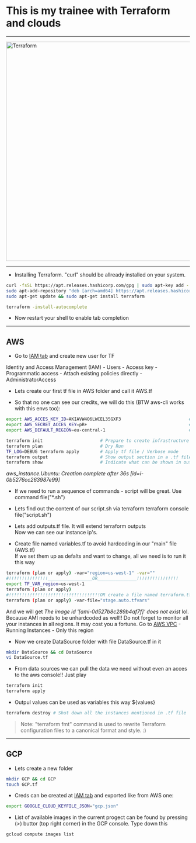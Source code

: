 # **This is my trainee with Terraform and clouds**
---
<img alt="Terraform" src="https://www.datocms-assets.com/2885/1629941242-logo-terraform-main.svg" width="600px">   

---
- Installing Terraform. "curl" should be allready installed on your system.
```sh
curl -fsSL https://apt.releases.hashicorp.com/gpg | sudo apt-key add -
sudo apt-add-repository "deb [arch=amd64] https://apt.releases.hashicorp.com $(lsb_release -cs) main"
sudo apt-get update && sudo apt-get install terraform

terraform -install-autocomplete
```
- Now restart your shell to enable tab completion
---
## AWS
- Go to [IAM tab](https://console.aws.amazon.com/iamv2/home?#/home) and create new user for TF  

Identity and Access Management (IAM) - Users - Access key - Programmatic access - Attach existing policies directly - AdministratorAccess

- Lets create our first tf file in AWS folder and call it AWS.tf

- So that no one can see our credits, we will do this (BTW aws-cli works with this envs too):
```bash
export AWS_ACCES_KEY_ID=AKIAVW4O6LWCEL35GXF3                          #  {your access_key}
export AWS_SECRET_ACCES_KEY=pR+                                       #  {your secret_key} *THIS ONE IS FAKE*
export AWS_DEFAULT_REGION=eu-central-1                                #  {your aws region}
```

```sh
terraform init                      # Prepare to create infrastructure
terraform plan                      # Dry Run
TF_LOG=DEBUG terraform apply        # Apply tf file / Verbose mode
terraform output                    # Show output section in a .tf file 
terraform show                      # Indicate what can be shown in output section
```
_aws_instance.Ubuntu: Creation complete after 36s [id=i-0b5276cc263987e99]_
- If we need to run a sequence of commands - script will be great. Use command file("*.sh")
- Lets find out the content of our script.sh via terraform
terraform console
file("script.sh")

- Lets add outputs.tf file. It will extend terraform outputs  
Now we can see our instance ip's.

- Create file named variables.tf to avoid hardcoding in our "main" file (AWS.tf)  
If we set them up as defalts and want to change, all we need is to run it this way
```sh
terraform (plan or apply) -var="region=us-west-1" -var=""
#!!!!!!!!!!!!!!!_________________OR_______________!!!!!!!!!!!!!!!!
export TF_VAR_region=us-west-1
terraform (plan or apply)
#!!!!!!!!!!!!!!!!!!!!!!!!!!!!!!!!!!!OR create a file named terraform.tfvars or (even better) *.auto.tfwars. For example:
terraform (plan or apply) -var-file="stage.auto.tfvars"
```
And we will get _The image id '[ami-0d527b8c289b4af7f]' does not exist_ lol. Because AMI needs to be unhardcoded as well!!
Do not forget to monitor all your instances in all regions. It may cost you a fortune.
Go to [AWS VPC](https://console.aws.amazon.com/vpc/home) - Running Instances - Only this region

- Now we create DataSource folder with file DataSource.tf in it
 ```sh
 mkdir DataSource && cd DataSource
 vi DataSource.tf
 ```
- From data sources we can pull the data we need without even an acces to the aws console!! Just play   
```sh
terraform init
terraform apply
```
 - Outpul values can be used as variables this way ${values}

```sh
terraform destroy # Shut down all the instances mentioned in .tf file
```

> Note:  "terraform fmt" command is used to rewrite Terraform configuration files to a canonical format and style. :)
---

## GCP
- Lets create a new folder
```sh
mkdir GCP && cd GCP
touch GCP.tf
```
- Creds can be created at [IAM tab](https://console.cloud.google.com/iam-admin/serviceaccounts?project=myproject-334822) and exported like from AWS one:
```sh
export GOOGLE_CLOUD_KEYFILE_JSON="gcp.json"
```
- List of available images in the current progect can be found by pressing (>) buttor (top right corner) in the GCP console. Type down this
```
gcloud compute images list
```
